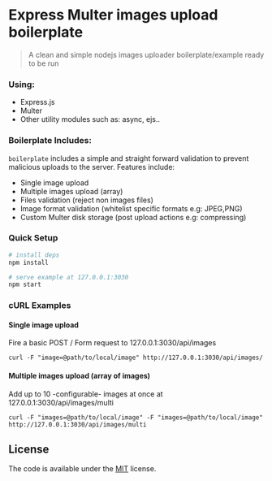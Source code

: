 # Express Multer images upload boilerplate

> A clean and simple nodejs images uploader boilerplate/example ready to be run  

### Using:

- Express.js
- Multer
- Other utility modules such as: async, ejs..

### Boilerplate Includes:

`boilerplate` includes a simple and straight forward validation to prevent malicious uploads to the 
server. Features include:

- Single image upload
- Multiple images upload (array)
- Files validation (reject non images files)
- Image format validation (whitelist specific formats e.g: JPEG,PNG)
- Custom Multer disk storage (post upload actions e.g: compressing)



### Quick Setup

``` bash
# install deps
npm install

# serve example at 127.0.0.1:3030
npm start
```


### cURL Examples
#### Single image upload

Fire a basic POST / Form request to 127.0.0.1:3030/api/images

    curl -F "image=@path/to/local/image" http://127.0.0.1:3030/api/images/
    
#### Multiple images upload (array of images)

Add up to 10 -configurable- images at once at 127.0.0.1:3030/api/images/multi

    curl -F "images=@path/to/local/image" -F "images=@path/to/local/image" http://127.0.0.1:3030/api/images/multi

## License
The code is available under the [MIT](http://opensource.org/licenses/MIT) license.


